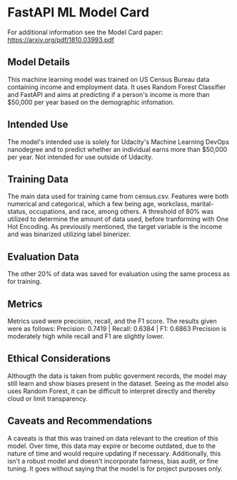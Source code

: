 # FastAPI ML Model Card
For additional information see the Model Card paper: https://arxiv.org/pdf/1810.03993.pdf

## Model Details
This machine learning model was trained on US Census Bureau data containing income and employment data. It uses Random Forest Classifier and FastAPI and aims at predicting if a person's income is more than $50,000 per year based on the demographic infomation. 

## Intended Use
The model's intended use is solely for Udacity's Machine Learning DevOps nanodegree and to predict whether an individual earns more than $50,000 per year. Not intended for use outside of Udacity.

## Training Data
The main data used for training came from census.csv. Features were both numerical and categorical, which a few being age, workclass, marital-status, occupations, and race, among others. A threshold of 80% was utilized to determine the amount of data used, before tranforming with One Hot Encoding. As previously mentioned, the target variable is the income and was binarized utilizing label binerizer.  

## Evaluation Data
The other 20% of data was saved for evaluation using the same process as for training. 

## Metrics
Metrics used were precision, recall, and the F1 score. The results given were as follows:
Precision: 0.7419 | Recall: 0.6384 | F1: 0.6863
Precision is moderately high while recall and F1 are slightly lower. 

## Ethical Considerations
Althougth the data is taken from public goverment records, the model may still learn and show biases present in the dataset. Seeing as the model also uses Random Forest, it can be difficult to interpret directly and thereby cloud or limit transparency. 

## Caveats and Recommendations
A caveats is that this was trained on data relevant to the creation of this model. Over time, this data may expire or become outdated, due to the nature of time and would require updating if necessary. Additionally, this isn't a robust model and doesn't incorporate fairness, bias audit, or fine tuning. It goes without saying that the model is for project purposes only.
